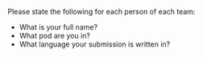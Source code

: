 Please state the following for each person of each team: 

- What is your full name?
- What pod are you in?
- What language your submission is written in?
